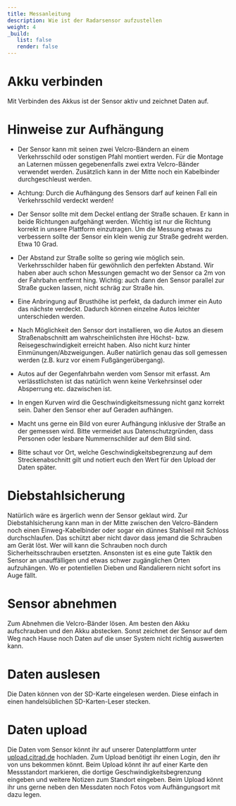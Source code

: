 ```yaml
---
title: Messanleitung
description: Wie ist der Radarsensor aufzustellen
weight: 4
_build: 
   list: false
   render: false
---
```


# Akku verbinden

Mit Verbinden des Akkus ist der Sensor aktiv und zeichnet Daten auf. 

# Hinweise zur Aufhängung

- Der Sensor kann mit seinen zwei Velcro-Bändern an einem Verkehrsschild oder sonstigen Pfahl montiert werden. Für die Montage an Laternen müssen gegebenenfalls zwei extra Velcro-Bänder verwendet werden. Zusätzlich kann in der Mitte noch ein Kabelbinder durchgeschleust werden.

- Achtung: Durch die Aufhängung des Sensors darf auf keinen Fall ein Verkehrsschild verdeckt werden!

- Der Sensor sollte mit dem Deckel entlang der Straße schauen. Er kann in beide Richtungen aufgehängt werden. Wichtig ist nur die Richtung korrekt in unsere Plattform einzutragen. Um die Messung etwas zu verbessern sollte der Sensor ein klein wenig zur Straße gedreht werden. Etwa 10 Grad.

- Der Abstand zur Straße sollte so gering wie möglich sein. Verkehrsschilder haben für gewöhnlich den perfekten Abstand. Wir haben aber auch schon Messungen gemacht wo der Sensor ca 2m von der Fahrbahn entfernt hing. Wichtig: auch dann den Sensor parallel zur Straße gucken lassen, nicht schräg zur Straße hin.

- Eine Anbringung auf Brusthöhe ist perfekt, da dadurch immer ein Auto das nächste verdeckt. Dadurch können einzelne Autos leichter unterschieden werden.

- Nach Möglichkeit den Sensor dort installieren, wo die Autos an diesem Straßenabschnitt am wahrscheinlichsten ihre Höchst- bzw. Reisegeschwindigkeit erreicht haben. Also nicht kurz hinter Einmünungen/Abzweigungen. Außer natürlich genau das soll gemessen werden (z.B. kurz vor einem Fußgängerübergang).

- Autos auf der Gegenfahrbahn werden vom Sensor mit erfasst. Am verlässtlichsten ist das natürlich wenn keine Verkehrsinsel oder Absperrung etc. dazwischen ist.

- In engen Kurven wird die Geschwindigkeitsmessung nicht ganz korrekt sein. Daher den Sensor eher auf Geraden aufhängen.

- Macht uns gerne ein Bild von eurer Aufhängung inklusive der Straße an der gemessen wird. Bitte vermeidet aus Datenschutzgründen, dass Personen oder lesbare Nummernschilder auf dem Bild sind.

- Bitte schaut vor Ort, welche Geschwindigkeitsbegrenzung auf dem Streckenabschnitt gilt und notiert euch den Wert für den Upload der Daten später.

# Diebstahlsicherung

Natürlich wäre es ärgerlich wenn der Sensor geklaut wird. Zur Diebstahlsicherung kann man in der Mitte zwischen den Velcro-Bändern noch einen Einweg-Kabelbinder oder sogar ein dünnes Stahlseil mit Schloss durchschlaufen. Das schützt aber nicht davor dass jemand die Schrauben am Gerät löst. Wer will kann die Schrauben noch durch Sicherheitsschrauben ersetzten. Ansonsten ist es eine gute Taktik den Sensor an unauffälligen und etwas schwer zugänglichen Orten aufzuhängen. Wo er potentiellen Dieben und Randalierern nicht sofort ins Auge fällt.



# Sensor abnehmen

Zum Abnehmen die Velcro-Bänder lösen. Am besten den Akku aufschrauben und den Akku abstecken. Sonst zeichnet der Sensor auf dem Weg nach Hause noch Daten auf die unser System nicht richtig auswerten kann.

# Daten auslesen

Die Daten können von der SD-Karte eingelesen werden. Diese einfach in einen handelsüblichen SD-Karten-Leser stecken.

# Daten upload

Die Daten vom Sensor könnt ihr auf unserer Datenplattform unter [upload.citrad.de](https://upload.citrad.de) hochladen. Zum Upload benötigt ihr einen Login, den ihr von uns bekommen könnt. Beim Upload könnt ihr auf einer Karte den Messstandort markieren, die dortige Geschwindigkeitsbegrenzung eingeben und weitere Notizen zum Standort eingeben. Beim Upload könnt ihr uns gerne neben den Messdaten noch Fotos vom Aufhängungsort mit dazu legen.